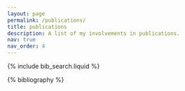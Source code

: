 ```yaml
---
layout: page
permalink: /publications/
title: publications
description: A list of my involvements in publications.
nav: true
nav_order: 4
---
```


<!-- _pages/publications.md -->

<!-- Bibsearch Feature -->

{% include bib_search.liquid %}

<div class="publications">

{% bibliography %}

</div>

